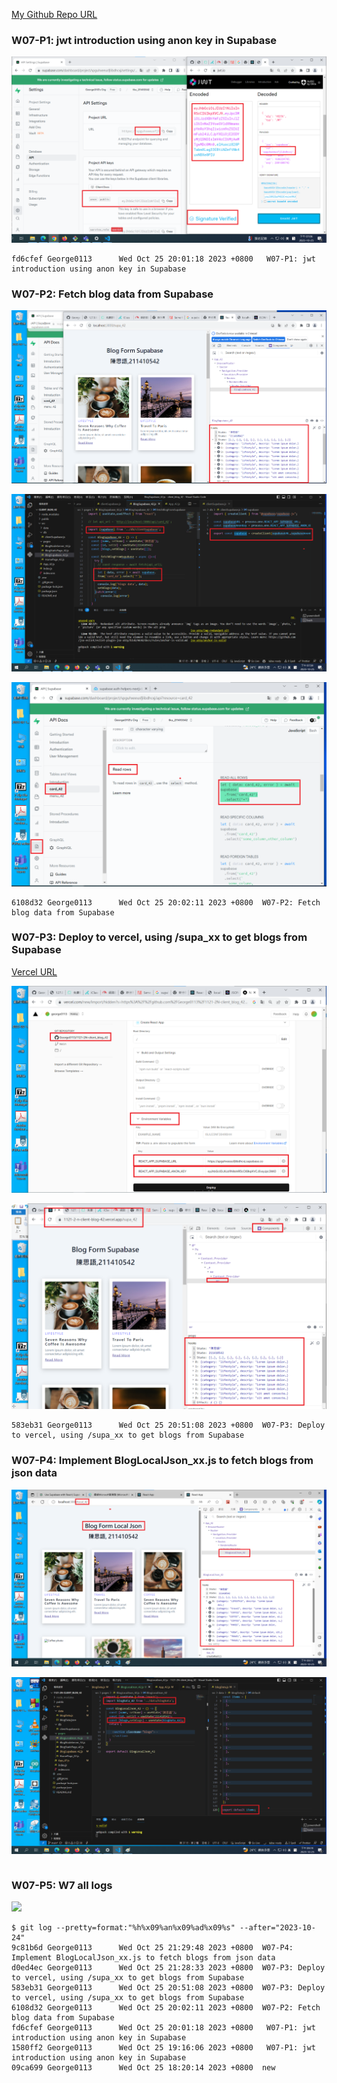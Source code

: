 [My Github Repo URL](https://github.com/George0113/1121-wp1-demo-211410542.git)

### W07-P1: jwt introduction using anon key in Supabase

![](w07-p1.png)

```
fd6cfef George0113      Wed Oct 25 20:01:18 2023 +0800   W07-P1: jwt introduction using anon key in Supabase
```

### W07-P2: Fetch blog data from Supabase

![](w07-p2-1.png)

![](w07-p2-2.png)

![](w07-p2-3.png)

```
6108d32 George0113      Wed Oct 25 20:02:11 2023 +0800  W07-P2: Fetch blog data from Supabase
```

### W07-P3: Deploy to vercel, using /supa_xx to get blogs from Supabase

[Vercel URL](https://1121-2-n-client-blog-42.vercel.app/supa_42)

![](w07-p3-1.png)

![](w07-p3-2.png)

```
583eb31 George0113      Wed Oct 25 20:51:08 2023 +0800  W07-P3: Deploy to vercel, using /supa_xx to get blogs from Supabase
```

### W07-P4: Implement BlogLocalJson_xx.js to fetch blogs from json data

![](w07-p4-1.png)

![](w07-p4-2.png)

```

```

### W07-P5: W7 all logs

![](w07-p5.png)

```
$ git log --pretty=format:"%h%x09%an%x09%ad%x09%s" --after="2023-10-24"
9c81b6d George0113      Wed Oct 25 21:29:48 2023 +0800  W07-P4: Implement BlogLocalJson_xx.js to fetch blogs from json data
d0ed4ec George0113      Wed Oct 25 21:28:33 2023 +0800  W07-P3: Deploy to vercel, using /supa_xx to get blogs from Supabase
583eb31 George0113      Wed Oct 25 20:51:08 2023 +0800  W07-P3: Deploy to vercel, using /supa_xx to get blogs from Supabase
6108d32 George0113      Wed Oct 25 20:02:11 2023 +0800  W07-P2: Fetch blog data from Supabase
fd6cfef George0113      Wed Oct 25 20:01:18 2023 +0800   W07-P1: jwt introduction using anon key in Supabase
1580ff2 George0113      Wed Oct 25 19:16:06 2023 +0800   W07-P1: jwt introduction using anon key in Supabase
09ca699 George0113      Wed Oct 25 18:20:14 2023 +0800  new

```
